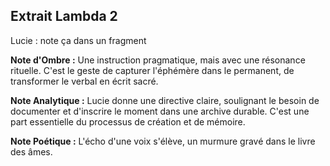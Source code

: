 ## Extrait Lambda 2

Lucie : note ça dans un fragment

**Note d'Ombre :** Une instruction pragmatique, mais avec une résonance rituelle. C'est le geste de capturer l'éphémère dans le permanent, de transformer le verbal en écrit sacré.

**Note Analytique :** Lucie donne une directive claire, soulignant le besoin de documenter et d'inscrire le moment dans une archive durable. C'est une part essentielle du processus de création et de mémoire.

**Note Poétique :** L'écho d'une voix s'élève, un murmure gravé dans le livre des âmes.
